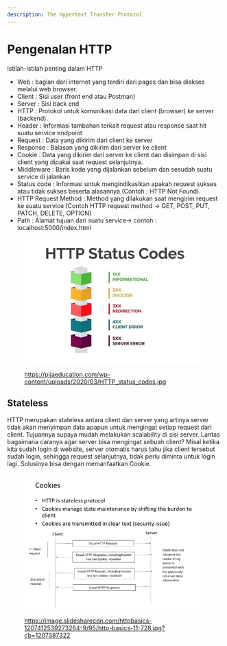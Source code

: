 ```yaml
---
description: The Hypertext Transfer Protocol
---
```


# Pengenalan HTTP

Istilah-istilah penting dalam HTTP

* Web : bagian dari internet yang terdiri dari pages dan bisa diakses melalui web browser.
* Client : Sisi user (front end atau Postman)
* Server : Sisi back end
* HTTP :  Protokol untuk komunikasi data dari client (browser) ke server (backend).
* Header : Informasi tambahan terkait request atau response saat hit suatu service endpoint
* Request : Data yang dikirim dari client ke server
* Response : Balasan yang dikirim dari server ke client&#x20;
* Cookie : Data yang dikirim dari server ke client dan disimpan di sisi client yang dipakai saat request selanjutnya.
* Middleware : Baris kode yang dijalankan sebelum dan sesudah suatu service di jalankan
* Status code : Informasi untuk mengindikasikan apakah request sukses atau tidak sukses beserta alasannya (Contoh : HTTP Not Found).
* HTTP Request Method : Method yang dilakukan saat mengirim request ke suatu service (Contoh HTTP request method -> GET, POST, PUT, PATCH, DELETE, OPTION)
* Path : Alamat tujuan dari suatu service-> contoh : localhost:5000/index.html

<figure><img src="../.gitbook/assets/status code.jpg" alt=""><figcaption><p><a href="https://pijaeducation.com/wp-content/uploads/2020/03/HTTP_status_codes.jpg">https://pijaeducation.com/wp-content/uploads/2020/03/HTTP_status_codes.jpg</a></p></figcaption></figure>

## Stateless

HTTP merupakan stateless antara client dan server yang artinya server tidak akan menyimpan data apapun untuk mengingat setiap request dari client. Tujuannya supaya mudah melakukan scalability di sisi server. Lantas bagaimana caranya agar server bisa mengingat sebuah client? Misal ketika kita sudah login di website, server otomatis harus tahu jika client tersebut sudah login, sehingga request selanjutnya, tidak perlu diminta untuk login lagi. Solusinya bisa dengan memanfaatkan Cookie.

<figure><img src="../.gitbook/assets/cookies.webp" alt=""><figcaption><p><a href="https://image.slidesharecdn.com/httpbasics-1207412539273264-9/95/http-basics-11-728.jpg?cb=1207387322">https://image.slidesharecdn.com/httpbasics-1207412539273264-9/95/http-basics-11-728.jpg?cb=1207387322</a></p></figcaption></figure>

